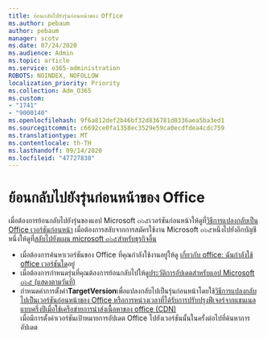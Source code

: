 ```yaml
---
title: ย้อนกลับไปยังรุ่นก่อนหน้าของ Office
ms.author: pebaum
author: pebaum
manager: scotv
ms.date: 07/24/2020
ms.audience: Admin
ms.topic: article
ms.service: o365-administration
ROBOTS: NOINDEX, NOFOLLOW
localization_priority: Priority
ms.collection: Adm_O365
ms.custom:
- "1741"
- "9000140"
ms.openlocfilehash: 9f6a812def2b46bf32d836781d0336aea5ba3ed1
ms.sourcegitcommit: c6692ce0fa1358ec3529e59ca0ecdfdea4cdc759
ms.translationtype: MT
ms.contentlocale: th-TH
ms.lasthandoff: 09/14/2020
ms.locfileid: "47727838"
---
```

# <a name="roll-back-to-an-earlier-build-of-office"></a>ย้อนกลับไปยังรุ่นก่อนหน้าของ Office

เมื่อต้องการย้อนกลับไปยังรุ่นของแอป Microsoft ๓๖๕เวอร์ชันก่อนหน้าให้ดูที่[วิธีการแปลงกลับเป็น Office เวอร์ชันก่อนหน้า](https://support.microsoft.com/help/2770432/how-to-revert-to-an-earlier-version-of-office-2013-or-office-2016-clic) เมื่อต้องการสลับจากการสมัครใช้งาน Microsoft ๓๖๕หนึ่งไปยังอีกบัญชีหนึ่งให้ดูที่[สลับไปยังแผน microsoft ๓๖๕สำหรับธุรกิจอื่น](https://docs.microsoft.com/office365/admin/subscriptions-and-billing/switch-to-a-different-plan)

- เมื่อต้องการค้นหาเวอร์ชันของ Office ที่คุณกำลังใช้งานอยู่ให้ดู [เกี่ยวกับ office: ฉันกำลังใช้ office เวอร์ชันใด](https://support.office.com/article/about-office-what-version-of-office-am-i-using-932788b8-a3ce-44bf-bb09-e334518b8b19)อยู่
- เมื่อต้องการกำหนดรุ่นที่คุณต้องการย้อนกลับไปให้ดู[ประวัติการอัปเดตสำหรับแอป Microsoft ๓๖๕ (แสดงตามวันที่)](https://docs.microsoft.com/officeupdates/update-history-office365-proplus-by-date?redirectSourcePath=%252fen-us%252farticle%252fae942449-1fca-4484-898b-a933ea23def7)
- กำหนดค่าการตั้งค่า**TargetVersion**เพื่อแปลงกลับไปเป็นรุ่นก่อนหน้าโดยใช้[วิธีการแปลงกลับไปเป็นเวอร์ชันก่อนหน้าของ Office หรือการ](https://support.microsoft.com/help/2770432/how-to-revert-to-an-earlier-version-of-office-2013-or-office-2016-clic)[หน่วงเวลาที่ได้รับการปรับปรุงฟีเจอร์จากแชนเนลแบบครึ่งปีเมื่อใช้เครือข่ายการนำส่งเนื้อหาของ office (CDN)](https://docs.microsoft.com/deployoffice/delay-receiving-feature-updates-from-deferred-channel-for-office-365-proplus#delay-receiving-feature-updates-from-semi-annual-channel-when-using-the-office-content-delivery-network-cdn)</br>
    เมื่อมีการตั้งค่าเวอร์ชันเป้าหมายการอัปเดต Office ไปยังเวอร์ชันนั้นในครั้งต่อไปที่ค้นหาการอัปเดต